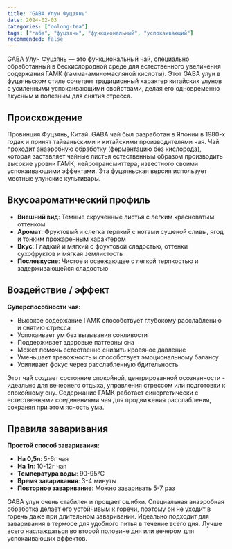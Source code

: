 ```yaml
---
title: "GABA Улун Фуцзянь"
date: 2024-02-03
categories: ["oolong-tea"]
tags: ["габа", "фуцзянь", "функциональный", "успокаивающий"]
recommended: false
---
```


GABA Улун Фуцзянь — это функциональный чай, специально обработанный в бескислородной среде для естественного увеличения содержания ГАМК (гамма-аминомасляной кислоты). Этот GABA улун в фуцзяньском стиле сочетает традиционный характер китайских улунов с усиленными успокаивающими свойствами, делая его одновременно вкусным и полезным для снятия стресса.

## Происхождение

Провинция Фуцзянь, Китай. GABA чай был разработан в Японии в 1980-х годах и принят тайваньскими и китайскими производителями чая. Чай проходит анаэробную обработку (ферментацию без кислорода), которая заставляет чайные листья естественным образом производить высокие уровни ГАМК, нейротрансмиттера, известного своими успокаивающими эффектами. Эта фуцзяньская версия использует местные улунские культивары.

## Вкусоароматический профиль

- **Внешний вид**: Темные скрученные листья с легким красноватым оттенком
- **Аромат**: Фруктовый и слегка терпкий с нотами сушеной сливы, ягод и тонким прожаренным характером
- **Вкус**: Гладкий и мягкий с фруктовой сладостью, оттенки сухофруктов и мягкая землистость
- **Послевкусие**: Чистое и освежающее с легкой терпкостью и задерживающейся сладостью

## Воздействие / эффект

**Суперспособности чая:**
- Высокое содержание ГАМК способствует глубокому расслаблению и снятию стресса
- Успокаивает ум без вызывания сонливости
- Поддерживает здоровые паттерны сна
- Может помочь естественно снизить кровяное давление
- Уменьшает тревожность и способствует эмоциональному балансу
- Усиливает фокус через расслабленную бдительность

Этот чай создает состояние спокойной, центрированной осознанности - идеально для вечернего отдыха, управления стрессом или подготовки к спокойному сну. Содержание ГАМК работает синергетически с естественными соединениями чая для продвижения расслабления, сохраняя при этом ясность ума.

## Правила заваривания

**Простой способ заваривания:**
- **На 0,5л**: 5-6г чая
- **На 1л**: 10-12г чая
- **Температура воды**: 90-95°C
- **Время заваривания**: 3-4 минуты
- **Повторное заваривание**: Можно заваривать 5-7 раз

GABA улун очень стабилен и прощает ошибки. Специальная анаэробная обработка делает его устойчивым к горечи, поэтому он не уходит в горечь даже при длительном заваривании. Идеально подходит для заваривания в термосе для удобного питья в течение всего дня. Лучше всего наслаждаться во второй половине дня или вечером для успокаивающих эффектов.

